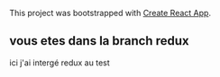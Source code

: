 This project was bootstrapped with [Create React App](https://github.com/facebook/create-react-app).

## vous etes dans la branch redux
ici j'ai intergé redux au test


